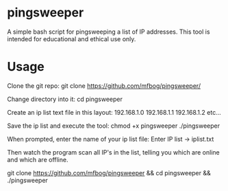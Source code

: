 # pingsweeper
A simple bash script for pingsweeping a list of IP addresses. This tool is intended for educational and ethical use only.

# Usage
Clone the git repo:
git clone https://github.com/mfbog/pingsweeper/

Change directory into it:
cd pingsweeper

Create an ip list text file in this layout:
192.168.1.0
192.168.1.1
192.168.1.2
etc...

Save the ip list and execute the tool:
chmod +x pingsweeper
./pingsweeper

When prompted, enter the name of your ip list file:
Enter IP list -> iplist.txt

Then watch the program scan all IP's in the list, telling you which are online and which are offline.

git clone https://github.com/mfbog/pingsweeper && cd pingsweeper && ./pingsweeper
